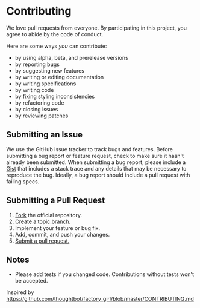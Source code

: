 # Contributing

We love pull requests from everyone. By participating in this project, you
agree to abide by the code of conduct.

Here are some ways *you* can contribute:

* by using alpha, beta, and prerelease versions
* by reporting bugs
* by suggesting new features
* by writing or editing documentation
* by writing specifications
* by writing code
* by fixing styling inconsistencies
* by refactoring code
* by closing issues
* by reviewing patches

## Submitting an Issue

We use the GitHub issue tracker to track bugs and features. Before submitting
a bug report or feature request, check to make sure it hasn't already been
submitted. When submitting a bug report, please include a [Gist][] that includes
a stack trace and any details that may be necessary to reproduce the bug.
Ideally, a bug report should include a pull request with failing specs.

[gist]: https://gist.github.com/

## Submitting a Pull Request

1. [Fork][fork] the official repository.
2. [Create a topic branch.][branch]
3. Implement your feature or bug fix.
4. Add, commit, and push your changes.
5. [Submit a pull request.][pr]

## Notes

* Please add tests if you changed code. Contributions without tests won't be accepted.

[repo]: https://github.com/thoughtbot/factory_girl/tree/master
[fork]: https://help.github.com/articles/fork-a-repo/
[branch]: https://help.github.com/articles/creating-and-deleting-branches-within-your-repository/
[pr]: https://help.github.com/articles/using-pull-requests/

Inspired by https://github.com/thoughtbot/factory_girl/blob/master/CONTRIBUTING.md

